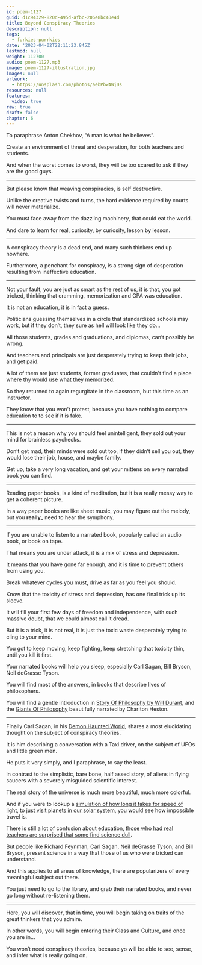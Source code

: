 ```yaml
---
id: poem-1127
guid: d1c94329-820d-495d-afbc-206e8bc40e4d
title: Beyond Conspiracy Theories
description: null
tags:
  - furkies-purrkies
date: '2023-04-02T22:11:23.845Z'
lastmod: null
weight: 112700
audio: poem-1127.mp3
image: poem-1127-illustration.jpg
images: null
artwork:
  - https://unsplash.com/photos/aebPbwAWjDs
resources: null
features:
  video: true
raw: true
draft: false
chapter: 6
---
```


To paraphrase Anton Chekhov,
“A man is what he believes”.

Create an environment of threat and desperation,
for both teachers and students.

And when the worst comes to worst,
they will be too scared to ask if they are the good guys.

---

But please know that weaving conspiracies,
is self destructive.

Unlike the creative twists and turns,
the hard evidence required by courts will never materialize.

You must face away from the dazzling machinery,
that could eat the world.

And dare to learn for real,
curiosity, by curiosity, lesson by lesson.

---

A conspiracy theory is a dead end,
and many such thinkers end up nowhere.

Furthermore, a penchant for conspiracy,
is a strong sign of desperation resulting from ineffective education.

---

Not your fault, you are just as smart as the rest of us, it is that,
you got tricked, thinking that cramming, memorization and GPA was education.

It is not an education,
it is in fact a guess.

Politicians guessing themselves in a circle that standardized schools may work,
but if they don’t, they sure as hell will look like they do…

All those students, grades and graduations, and diplomas,
can’t possibly be wrong.

And teachers and principals are just desperately trying to keep their jobs,
and get paid.

A lot of them are just students, former graduates,
that couldn't find a place where thy would use what they memorized.

So they returned to again regurgitate in the classroom,
but this time as an instructor.

They know that you won’t protest,
because you have nothing to compare education to to see if it is fake.

---

This is not a reason why you should feel unintelligent,
they sold out your mind for brainless paychecks.

Don’t get mad, their minds were sold out too,
if they didn’t sell you out, they would lose their job, house, and maybe family.

Get up, take a very long vacation,
and get your mittens on every narrated book you can find.

---

Reading paper books, is a kind of meditation,
but it is a really messy way to get a coherent picture.

In a way paper books are like sheet music,
you may figure out the melody, but you __really___ need to hear the symphony.

---

If you are unable to listen to a narrated book,
popularly called an audio book, or book on tape.

That means you are under attack,
it is a mix of stress and depression.

It means that you have gone far enough,
and it is time to prevent others from using you.

Break whatever cycles you must,
drive as far as you feel you should.

Know that the toxicity of stress and depression,
has one final trick up its sleeve.

It will fill your first few days of freedom and independence,
with such massive doubt, that we could almost call it dread.

But it is a trick, it is not real,
it is just the toxic waste desperately trying to cling to your mind.

You got to keep moving, keep fighting, keep stretching that toxicity thin,
until you kill it first.

Your narrated books will help you sleep,
especially Carl Sagan, Bill Bryson, Neil deGrasse Tyson.

You will find most of the answers,
in books that describe lives of philosophers.

You will find a gentle introduction in [Story Of Philosophy by Will Durant][1],
and the [Giants Of Philosophy][2] beautifully narrated by Charlton Heston.

---

Finally Carl Sagan, in his [Demon Haunted World][3],
shares a most elucidating thought on the subject of conspiracy theories.

It is him describing a conversation with a Taxi driver,
on the subject of UFOs and little green men.

He puts it very simply,
and I paraphrase, to say the least.

in contrast to the simplistic, bare bone, half assed story,
of aliens in flying saucers with a severely misguided scientific interest.

The real story of the universe is much more beautiful,
much more colorful.

And if you were to lookup a [simulation of how long it takes for speed of light][4],
[to just visit planets in our solar system][5], you would see how impossible travel is.

There is still a lot of confusion about education,
[those who had real teachers are surprised that some find science dull][6].

But people like Richard Feynman, Carl Sagan, Neil deGrasse Tyson,
and Bill Bryson, present science in a way that those of us who were tricked can understand.

And this applies to all areas of knowledge,
there are popularizers of every meaningful subject out there.

You just need to go to the library,
and grab their narrated books, and never go long without re-listening them.

---

Here, you will discover, that in time,
you will begin taking on traits of the great thinkers that you admire.

In other words, you will begin entering their Class and Culture,
and once you are in…

You won’t need conspiracy theories,
because yo will be able to see, sense, and infer what is really going on.


[1]: https://www.youtube.com/results?search_query=The+Story+of+Philosophy+Will+Durant
[2]: https://duckduckgo.com/?q=Giants+Of+Philosophy
[3]: https://www.youtube.com/results?search_query=Demon+Haunted+World
[4]: https://www.youtube.com/watch?v=HV7q9VrDgBo
[5]: https://www.youtube.com/watch?v=_qKOpvDa82M
[6]: https://www.youtube.com/watch?v=P1ww1IXRfTA
